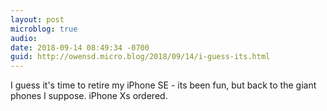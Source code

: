 ```yaml
---
layout: post
microblog: true
audio: 
date: 2018-09-14 08:49:34 -0700
guid: http://owensd.micro.blog/2018/09/14/i-guess-its.html
---
```

I guess it's time to retire my iPhone SE - its been fun, but back to the giant phones I suppose. iPhone Xs ordered.
